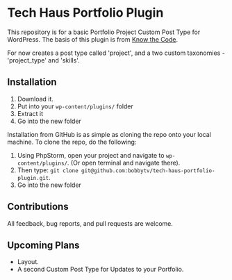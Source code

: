 # Tech Haus Portfolio Plugin

This repository is for a basic Portfolio Project Custom Post Type for WordPress. The basis of this plugin is from [Know the Code](https://KnowTheCode.io). 

For now creates a post type called 'project', and a two custom taxonomies - 'project_type' and 'skills'.

## Installation

1. Download it.
2. Put into your `wp-content/plugins/` folder
3. Extract it
4. Go into the new folder

Installation from GitHub is as simple as cloning the repo onto your local machine.  To clone the repo, do the following:

1. Using PhpStorm, open your project and navigate to `wp-content/plugins/`. (Or open terminal and navigate there).
2. Then type: `git clone git@github.com:bobbytv/tech-haus-portfolio-plugin.git`.
3. Go into the new folder

## Contributions

All feedback, bug reports, and pull requests are welcome.

## Upcoming Plans

- Layout. 
- A second Custom Post Type for Updates to your Portfolio.